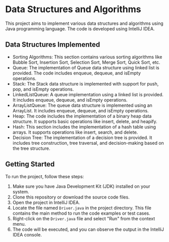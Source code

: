 # Data Structures and Algorithms

This project aims to implement various data structures and algorithms using Java programming language. The code is developed using IntelliJ IDEA.

## Data Structures Implemented

- Sorting Algorithms: This section contains various sorting algorithms like Bubble Sort, Insertion Sort, Selection Sort, Merge Sort, Quick Sort, etc.
- Queue: The implementation of Queue data structure using linked list is provided. The code includes enqueue, dequeue, and isEmpty operations.
- Stack: The Stack data structure is implemented with support for push, pop, and isEmpty operations.
- LinkedListQueue: A queue implementation using a linked list is provided. It includes enqueue, dequeue, and isEmpty operations.
- ArrayListQueue: The queue data structure is implemented using an ArrayList. It includes enqueue, dequeue, and isEmpty operations.
- Heap: The code includes the implementation of a binary heap data structure. It supports basic operations like insert, delete, and heapify.
- Hash: This section includes the implementation of a hash table using arrays. It supports operations like insert, search, and delete.
- Decision Tree: The implementation of a decision tree is provided. It includes tree construction, tree traversal, and decision-making based on the tree structure.

## Getting Started

To run the project, follow these steps:

1. Make sure you have Java Development Kit (JDK) installed on your system.
2. Clone this repository or download the source code files.
3. Open the project in IntelliJ IDEA.
4. Locate the file named `Driver.java` in the project directory. This file contains the main method to run the code examples or test cases.
5. Right-click on the `Driver.java` file and select "Run" from the context menu.
6. The code will be executed, and you can observe the output in the IntelliJ IDEA console.
